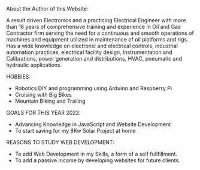 About the Author of this Website:

A result driven Electronics and a practicing Electrical Engineer with more than 18 years of comprehensive training and experience in Oil and Gas Contractor firm serving the need for a continuous and smooth operations of machines and equipment utilized in maintenance of oil platforms and rigs. Has a wide knowledge on electronic and electrical controls, industrial automation practices, electrical facility design, Instrumentation and Calibrations, power generation and distributions, HVAC, pneumatic and hydraulic applications.

HOBBIES:
- Robotics DIY and programming using Arduino and Raspberry Pi
- Cruising with Big Bikes
- Mountain Biking and Trailing

GOALS FOR THIS YEAR 2022:
- Advancing Knowledge in JavaScript and Website Development
- To start saving for my 8Kw Solar Project at home

REASONS TO STUDY WEB DEVELOPMENT:
- To add Web Development in my Skills, a form of a self fullfillment.
- To add a passive income by developing websites for future clients.
